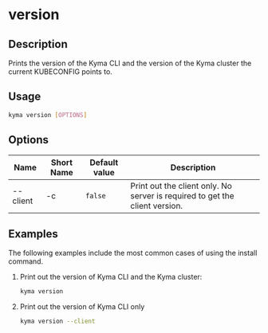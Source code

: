 # version

## Description

Prints the version of the Kyma CLI and the version of the Kyma cluster the current KUBECONFIG points to.

## Usage 

```bash
kyma version [OPTIONS]
```

## Options

| Name     | Short Name | Default value| Description|
| ----------|---------|-----|------|
| --client | -c |`false`|Print out the client only. No server is required to get the client version.|


## Examples

The following examples include the most common cases of using the install command. 
1. Print out the version of Kyma CLI and the Kyma cluster:
   ```bash
   kyma version 
   ```
2. Print out the version of Kyma CLI only
   ```bash
   kyma version --client
   ```
